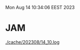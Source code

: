 Mon Aug 14 10:34:06 EEST 2023
# JAM
<a href='./cache/202308/14_10.log'>./cache/202308/14_10.log</a>
